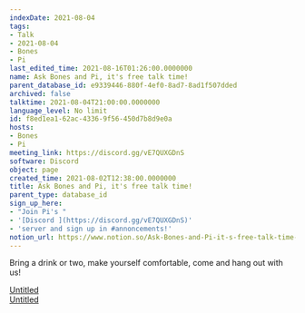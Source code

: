 ```yaml
---
indexDate: 2021-08-04
tags:
- Talk
- 2021-08-04
- Bones
- Pi
last_edited_time: 2021-08-16T01:26:00.0000000
name: Ask Bones and Pi, it's free talk time!
parent_database_id: e9339446-880f-4ef0-8ad7-8ad1f507dded
archived: false
talktime: 2021-08-04T21:00:00.0000000
language_level: No limit
id: f8ed1ea1-62ac-4336-9f56-450d7b8d9e0a
hosts:
- Bones
- Pi
meeting_link: https://discord.gg/vE7QUXGDnS
software: Discord
object: page
created_time: 2021-08-02T12:38:00.0000000
title: Ask Bones and Pi, it's free talk time!
parent_type: database_id
sign_up_here:
- "Join Pi's "
- '[Discord ](https://discord.gg/vE7QUXGDnS)'
- 'server and sign up in #annoncements!'
notion_url: https://www.notion.so/Ask-Bones-and-Pi-it-s-free-talk-time-f8ed1ea162ac43369f56450d7b8d9e0a
---
```


Bring a drink or two, make yourself comfortable, come and hang out with us!

[Untitled](https://www.notion.so/12c4a9e645d54aefa860b5f927a0b220)   
[Untitled](https://www.notion.so/482e61b02b9c4456b2b4fe86bb7544c6)   







